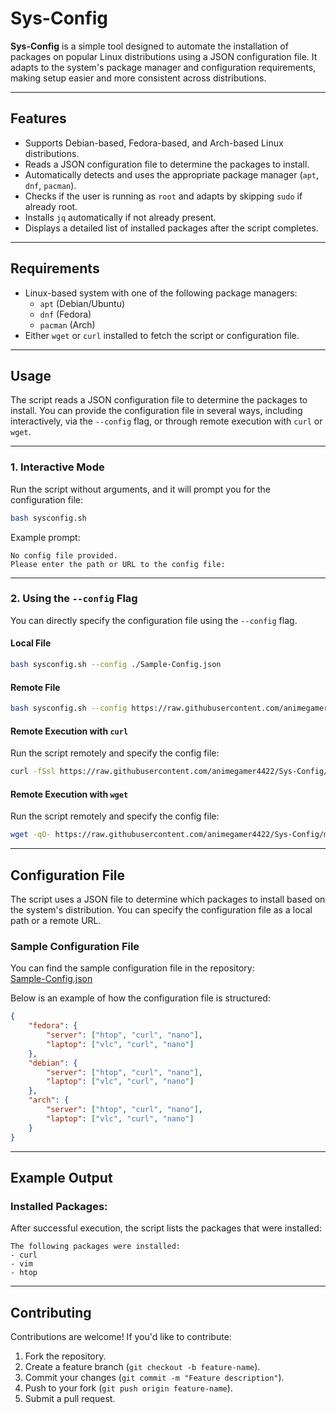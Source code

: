 # Sys-Config

**Sys-Config** is a simple tool designed to automate the installation of packages on popular Linux distributions using a JSON configuration file. It adapts to the system's package manager and configuration requirements, making setup easier and more consistent across distributions.

---

## Features

- Supports Debian-based, Fedora-based, and Arch-based Linux distributions.
- Reads a JSON configuration file to determine the packages to install.
- Automatically detects and uses the appropriate package manager (`apt`, `dnf`, `pacman`).
- Checks if the user is running as `root` and adapts by skipping `sudo` if already root.
- Installs `jq` automatically if not already present.
- Displays a detailed list of installed packages after the script completes.

---

## Requirements

- Linux-based system with one of the following package managers:
  - `apt` (Debian/Ubuntu)
  - `dnf` (Fedora)
  - `pacman` (Arch)
- Either `wget` or `curl` installed to fetch the script or configuration file.

---

## Usage

The script reads a JSON configuration file to determine the packages to install. You can provide the configuration file in several ways, including interactively, via the `--config` flag, or through remote execution with `curl` or `wget`.

---

### 1. Interactive Mode

Run the script without arguments, and it will prompt you for the configuration file:
```bash
bash sysconfig.sh
```
Example prompt:
```text
No config file provided.
Please enter the path or URL to the config file:
```

---

### 2. Using the `--config` Flag

You can directly specify the configuration file using the `--config` flag.

#### Local File
```bash
bash sysconfig.sh --config ./Sample-Config.json
```

#### Remote File
```bash
bash sysconfig.sh --config https://raw.githubusercontent.com/animegamer4422/Sys-Config/main/Sample-Config.json
```

#### Remote Execution with `curl`
Run the script remotely and specify the config file:
```bash
curl -fSsl https://raw.githubusercontent.com/animegamer4422/Sys-Config/main/sysconfig.sh | bash -s -- --config https://raw.githubusercontent.com/animegamer4422/Sys-Config/main/Sample-Config.json
```

#### Remote Execution with `wget`
Run the script remotely and specify the config file:
```bash
wget -qO- https://raw.githubusercontent.com/animegamer4422/Sys-Config/main/sysconfig.sh | bash -s -- --config https://raw.githubusercontent.com/animegamer4422/Sys-Config/main/Sample-Config.json
```

---

## Configuration File

The script uses a JSON file to determine which packages to install based on the system's distribution. You can specify the configuration file as a local path or a remote URL.

### Sample Configuration File
You can find the sample configuration file in the repository:  
[Sample-Config.json](./Sample-Config.json)

Below is an example of how the configuration file is structured:

```json
{
    "fedora": {
        "server": ["htop", "curl", "nano"],
        "laptop": ["vlc", "curl", "nano"]
    },
    "debian": {
        "server": ["htop", "curl", "nano"],
        "laptop": ["vlc", "curl", "nano"]
    },
    "arch": {
        "server": ["htop", "curl", "nano"],
        "laptop": ["vlc", "curl", "nano"]
    }
}
```
---

## Example Output

### Installed Packages:
After successful execution, the script lists the packages that were installed:
```text
The following packages were installed:
- curl
- vim
- htop
```

---

## Contributing

Contributions are welcome! If you'd like to contribute:

1. Fork the repository.
2. Create a feature branch (`git checkout -b feature-name`).
3. Commit your changes (`git commit -m "Feature description"`).
4. Push to your fork (`git push origin feature-name`).
5. Submit a pull request.
